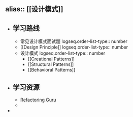 alias:: [[设计模式]]
---

- ## 学习路线
	- 常见设计模式面试题
	  logseq.order-list-type:: number
	- [[Design Principle]]
	  logseq.order-list-type:: number
	- 设计模式
	  logseq.order-list-type:: number
		- [[Creational Patterns]]
		- [[Structural Patterns]]
		- [[Behavioral Patterns]]
- ## 学习资源
	- [Refactoring Guru](https://refactoring.guru/)
	-
-